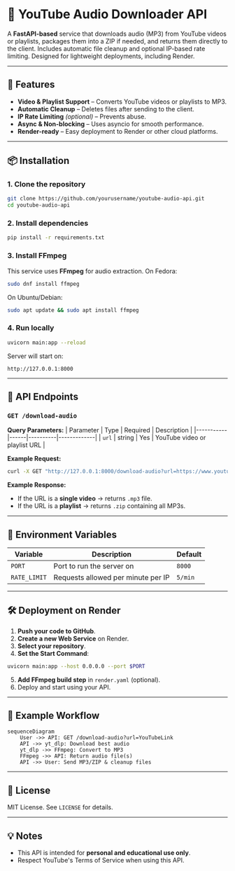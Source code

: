 # 🎵 YouTube Audio Downloader API

A **FastAPI-based** service that downloads audio (MP3) from YouTube videos or playlists, packages them into a ZIP if needed, and returns them directly to the client. Includes automatic file cleanup and optional IP-based rate limiting. Designed for lightweight deployments, including Render.

---

## 🚀 Features
- **Video & Playlist Support** – Converts YouTube videos or playlists to MP3.
- **Automatic Cleanup** – Deletes files after sending to the client.
- **IP Rate Limiting** *(optional)* – Prevents abuse.
- **Async & Non-blocking** – Uses asyncio for smooth performance.
- **Render-ready** – Easy deployment to Render or other cloud platforms.

---

## 📦 Installation

### 1. Clone the repository
```bash
git clone https://github.com/yourusername/youtube-audio-api.git
cd youtube-audio-api
```

### 2. Install dependencies
```bash
pip install -r requirements.txt
```

### 3. Install FFmpeg
This service uses **FFmpeg** for audio extraction. On Fedora:
```bash
sudo dnf install ffmpeg
```
On Ubuntu/Debian:
```bash
sudo apt update && sudo apt install ffmpeg
```

### 4. Run locally
```bash
uvicorn main:app --reload
```
Server will start on:
```
http://127.0.0.1:8000
```

---

## 🔧 API Endpoints

### `GET /download-audio`
**Query Parameters:**
| Parameter | Type | Required | Description |
|-----------|------|----------|-------------|
| `url`     | string | Yes | YouTube video or playlist URL |

**Example Request:**
```bash
curl -X GET "http://127.0.0.1:8000/download-audio?url=https://www.youtube.com/watch?v=VIDEO_ID" -o audio.mp3
```

**Example Response:**
- If the URL is a **single video** → returns `.mp3` file.
- If the URL is a **playlist** → returns `.zip` containing all MP3s.

---

## 🔢 Environment Variables
| Variable | Description | Default |
|----------|-------------|---------|
| `PORT`   | Port to run the server on | `8000` |
| `RATE_LIMIT` | Requests allowed per minute per IP | `5/min` |

---

## 🛠 Deployment on Render

1. **Push your code to GitHub**.
2. **Create a new Web Service** on Render.
3. **Select your repository**.
4. **Set the Start Command**:
```bash
uvicorn main:app --host 0.0.0.0 --port $PORT
```
5. **Add FFmpeg build step** in `render.yaml` (optional).
6. Deploy and start using your API.

---

## 👀 Example Workflow
```mermaid
sequenceDiagram
    User ->> API: GET /download-audio?url=YouTubeLink
    API ->> yt_dlp: Download best audio
    yt_dlp ->> FFmpeg: Convert to MP3
    FFmpeg ->> API: Return audio file(s)
    API ->> User: Send MP3/ZIP & cleanup files
```

---

## 📝 License
MIT License. See `LICENSE` for details.

---

## 💡 Notes
- This API is intended for **personal and educational use only**.
- Respect YouTube's Terms of Service when using this API.
